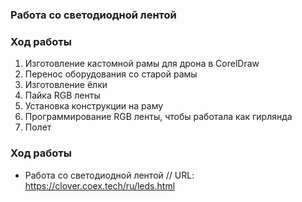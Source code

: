 ### Работа со светодиодной лентой

### Ход работы

1. Изготовление кастомной рамы для дрона в CorelDraw 
2. Перенос оборудования со старой рамы
3. Изготовление ёлки
4. Пайка RGB ленты
5. Установка конструкции на раму
6. Программирование RGB ленты, чтобы работала как гирлянда
7. Полет

### Ход работы
- Работа со светодиодной лентой // URL: https://clover.coex.tech/ru/leds.html
